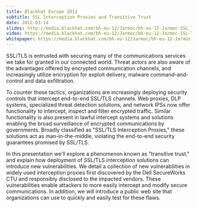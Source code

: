 ```yaml
---
title: Blackhat Europe 2012
subtitle: SSL Interception Proxies and Transitive Trust
date: 2012-03-14
slides: http://media.blackhat.com/bh-eu-12/Jarmoc/bh-eu-12-Jarmoc-SSL_TLS_Interception-Slides.pdf
video: https://media.blackhat.com/bh-eu-12/Jarmoc/bh-eu-12-Jarmoc-SSL-TLS.mp4
whitepaper: https://media.blackhat.com/bh-eu-12/Jarmoc/bh-eu-12-Jarmoc-SSL_TLS_Interception-WP.pdf
---
```


SSL/TLS is entrusted with securing many of the communications services we take for granted in our connected world. Threat actors are also aware of the advantages offered by encrypted communication channels, and increasingly utilize encryption for exploit delivery, malware command-and-control and data exfiltration.

To counter these tactics, organizations are increasingly deploying security controls that intercept end-to-end SSL/TLS channels. Web proxies, DLP systems, specialized threat detection solutions, and network IPSs now offer functionality to intercept, inspect and filter encrypted traffic. Similar functionality is also present in lawful intercept systems and solutions enabling the broad surveillance of encrypted communications by governments. Broadly classified as "SSL/TLS Interception Proxies," these solutions act as man-in-the-middle, violating the end-to-end security guarantees promised by SSL/TLS.

In this presentation we'll explore a phenomenon known as "transitive trust," and explain how deployment of SSL/TLS interception solutions can introduce new vulnerabilities. We detail a collection of new vulnerabilities in widely used interception proxies first discovered by the Dell SecureWorks CTU and responsibly disclosed to the impacted vendors. These vulnerabilities enable attackers to more easily intercept and modify secure communications. In addition, we will introduce a public web site that organizations can use to quickly and easily test for these flaws.
